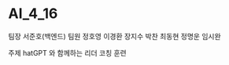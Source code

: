 # AI_4_16
팀장 서준호(백엔드)
팀원 정호영
     이경환
     장지수
     박찬
     최동현
     정명운
     임시완
     
주제 hatGPT 와 함께하는 리더 코칭 훈련 
